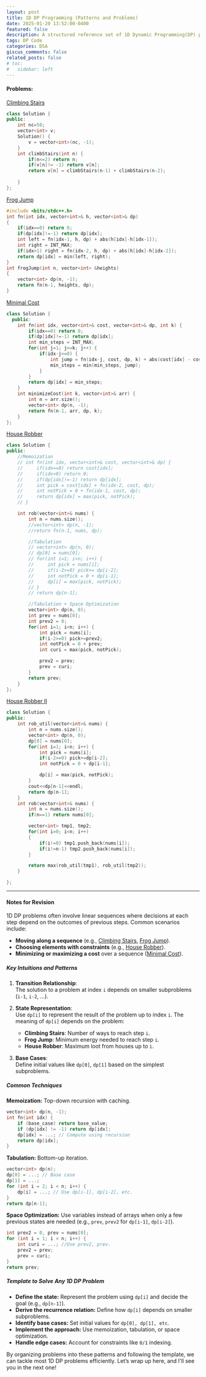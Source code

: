 ```yaml
---
layout: post
title: 1D DP Programming (Patterns and Problems)
date: 2025-01-20 13:52:00-0400
featured: false
description: A structured reference set of 1D Dynamic Programming(DP) problems, directly adapted from Striver's DP playlist.
tags: DP Code
categories: DSA
giscus_comments: false
related_posts: false
# toc:
#   sidebar: left
---
```


#### **Problems:**

[Climbing Stairs](https://leetcode.com/problems/climbing-stairs/)
```c++
class Solution {
public:
    int nc=50;
    vector<int> v;
    Solution() {
        v = vector<int>(nc, -1);
    }
    int climbStairs(int n) {
        if(n<=2) return n;
        if(v[n]!= -1) return v[n];
        return v[n] = climbStairs(n-1) + climbStairs(n-2);
        
    }
};
```

[Frog Jump](https://www.naukri.com/code360/problems/frog-jump_3621012?utm_source=striver&utm_medium=website&utm_campaign=a_zcoursetuf)
```c++
#include <bits/stdc++.h> 
int fn(int idx, vector<int>& h, vector<int>& dp)
{
    if(idx==0) return 0;
    if(dp[idx]!=-1) return dp[idx];
    int left = fn(idx-1, h, dp) + abs(h[idx]-h[idx-1]);
    int right = INT_MAX;
    if(idx>1) right = fn(idx-2, h, dp) + abs(h[idx]-h[idx-2]);
    return dp[idx] = min(left, right);
}
int frogJump(int n, vector<int> &heights)
{
    vector<int> dp(n, -1);
    return fn(n-1, heights, dp);
}
```

[Minimal Cost](https://www.geeksforgeeks.org/problems/minimal-cost/1?utm_source=youtube&utm_medium=collab_striver_ytdescription&utm_campaign=minimal-cost)
```c++
class Solution {
  public:
    int fn(int idx, vector<int>& cost, vector<int>& dp, int k) {
        if(idx==0) return 0;
        if(dp[idx]!=-1) return dp[idx];
        int min_steps = INT_MAX;
        for(int j=1; j<=k; j++) {
            if(idx-j>=0) {
                int jump = fn(idx-j, cost, dp, k) + abs(cost[idx] - cost[idx-j]);
                min_steps = min(min_steps, jump);
            }
        }
        return dp[idx] = min_steps;
    }
    int minimizeCost(int k, vector<int>& arr) {
        int n = arr.size();
        vector<int> dp(n, -1);
        return fn(n-1, arr, dp, k);
    }
};
```

[House Robber](https://leetcode.com/problems/house-robber/)
```c++
class Solution {
public:
    //Memoization
    // int fn(int idx, vector<int>& cost, vector<int>& dp) {
    //     if(idx==0) return cost[idx];
    //     if(idx<0) return 0;
    //     if(dp[idx]!=-1) return dp[idx];
    //     int pick = cost[idx] + fn(idx-2, cost, dp);
    //     int notPick = 0 + fn(idx-1, cost, dp);
    //     return dp[idx] = max(pick, notPick);
    // }

    int rob(vector<int>& nums) {
        int n = nums.size();
        //vector<int> dp(n, -1);
        //return fn(n-1, nums, dp);

        //Tabulation
        // vector<int> dp(n, 0);
        // dp[0] = nums[0];
        // for(int i=1; i<n; i++) {
        //     int pick = nums[i];
        //     if(i-2>=0) pick+= dp[i-2];
        //     int notPick = 0 + dp[i-1];
        //     dp[i] = max(pick, notPick);
        // }
        // return dp[n-1];

        //Tabulation + Space Optimization
        vector<int> dp(n, 0);
        int prev = nums[0];
        int prev2 = 0;
        for(int i=1; i<n; i++) {
            int pick = nums[i];
            if(i-2>=0) pick+=prev2;
            int notPick = 0 + prev;
            int curi = max(pick, notPick);

            prev2 = prev;
            prev = curi;
        }
        return prev;
    }
};
```

[House Robber II](https://leetcode.com/problems/house-robber-ii/)
```c++
class Solution {
public:
    int rob_util(vector<int>& nums) {
        int n = nums.size();
        vector<int> dp(n, 0);
        dp[0] = nums[0];
        for(int i=1; i<n; i++) {
            int pick = nums[i];
            if(i-2>=0) pick+=dp[i-2];
            int notPick = 0 + dp[i-1];

            dp[i] = max(pick, notPick);
        }
        cout<<dp[n-1]<<endl;
        return dp[n-1];
    }
    int rob(vector<int>& nums) {
        int n = nums.size();
        if(n==1) return nums[0];

        vector<int> tmp1, tmp2;
        for(int i=0; i<n; i++)
        {
            if(i!=0) tmp1.push_back(nums[i]);
            if(i!=n-1) tmp2.push_back(nums[i]);
        }

        return max(rob_util(tmp1), rob_util(tmp2));
    }

};
```

---

#### **Notes for Revision**

1D DP problems often involve linear sequences where decisions at each step depend on the outcomes of previous steps. Common scenarios include:
- **Moving along a sequence** (e.g., [Climbing Stairs](https://leetcode.com/problems/climbing-stairs/), [Frog Jump](https://www.naukri.com/code360/problems/frog-jump_3621012)).
- **Choosing elements with constraints** (e.g., [House Robber](https://leetcode.com/problems/house-robber/)).
- **Minimizing or maximizing a cost** over a sequence ([Minimal Cost](https://www.geeksforgeeks.org/problems/minimal-cost/1?utm_source=youtube&utm_medium=collab_striver_ytdescription&utm_campaign=minimal-cost)).


##### **Key Intuitions and Patterns**
1. **Transition Relationship**:  
   The solution to a problem at index `i` depends on smaller subproblems (`i-1`, `i-2`, ...).

2. **State Representation**:  
   Use `dp[i]` to represent the result of the problem up to index `i`. The meaning of `dp[i]` depends on the problem:
   - **Climbing Stairs**: Number of ways to reach step `i`.
   - **Frog Jump**: Minimum energy needed to reach step `i`.
   - **House Robber**: Maximum loot from houses up to `i`.

3. **Base Cases**:  
   Define initial values like `dp[0]`, `dp[1]` based on the simplest subproblems.


##### **Common Techniques**

**Memoization:** Top-down recursion with caching.
```cpp
vector<int> dp(n, -1);
int fn(int idx) {
    if (base_case) return base_value;
    if (dp[idx] != -1) return dp[idx];
    dp[idx] = ...; // Compute using recursion
    return dp[idx];
}
```

**Tabulation:** Bottom-up iteration.
```cpp
vector<int> dp(n);
dp[0] = ...; // Base case
dp[1] = ...;
for (int i = 2; i < n; i++) {
    dp[i] = ...; // Use dp[i-1], dp[i-2], etc.
}
return dp[n-1];
```

**Space Optimization:** Use variables instead of arrays when only a few previous states are needed (e.g., `prev`, `prev2` for `dp[i-1]`, `dp[i-2]`).

```cpp
int prev2 = 0, prev = nums[0];
for (int i = 1; i < n; i++) {
    int curi = ...; //Use prev2, prev.
    prev2 = prev;
    prev = curi;
}
return prev;
```

##### **Template to Solve Any 1D DP Problem**
- **Define the state:**
Represent the problem using `dp[i]` and decide the goal (e.g., `dp[n-1]`).
- **Derive the recurrence relation:**
Define how `dp[i]` depends on smaller subproblems.
- **Identify base cases:**
Set initial values for `dp[0], dp[1], etc`.
- **Implement the approach:**
Use memoization, tabulation, or space optimization.
- **Handle edge cases:**
Account for constraints like `0/1` indexing.

By organizing problems into these patterns and following the template, we can tackle most 1D DP problems efficiently. Let’s wrap up here, and I'll see you in the next one!